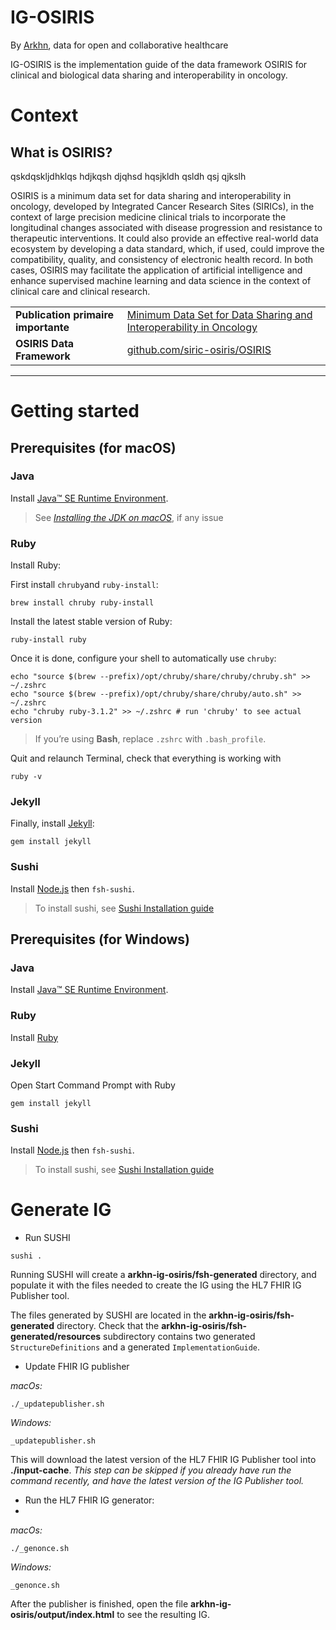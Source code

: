 # IG-OSIRIS 
By [Arkhn](http://arkhn.com/), data for open and collaborative healthcare

IG-OSIRIS is the implementation guide of the data framework OSIRIS for clinical and biological data sharing and interoperability in oncology.

# Context

## What is OSIRIS?


qskdqskljdhklqs hdjkqsh djqhsd hqsjkldh qsldh qsj qjkslh

OSIRIS is a minimum data set for data sharing and interoperability in oncology, developed by Integrated Cancer Research Sites (SIRICs), in the context of large precision medicine clinical trials to incorporate the longitudinal changes associated with disease progression and resistance to therapeutic interventions. It could also provide an effective real-world data ecosystem by developing a data standard, which, if used, could improve the compatibility, quality, and consistency of electronic health record. In both cases, OSIRIS may facilitate the application of artificial intelligence and enhance supervised machine learning and data science in the context of clinical care and clinical research.

<table>
  <tr>
    <td><b>Publication primaire importante</b></td>
    <td><a href="https://www.ncbi.nlm.nih.gov/pmc/articles/PMC8140800/">Minimum Data Set for Data Sharing and Interoperability in Oncology</a></td>
  </tr>
  <tr>
    <td><b>OSIRIS Data Framework</b></td>
    <td><a href="https://github.com/siric-osiris/OSIRIS">github.com/siric-osiris/OSIRIS</a></td>
  </tr>
</table>

---

# Getting started

## Prerequisites (for macOS)
### Java
Install [Java&trade; SE Runtime Environment](https://www.java.com/fr/).
> See _[Installing the JDK on macOS](https://docs.oracle.com/en/java/javase/15/install/installation-jdk-macos.html#GUID-F575EB4A-70D3-4AB4-A20E-DBE95171AB5F)_, if any issue

### Ruby
Install Ruby:

First install `chruby`and `ruby-install`:
```
brew install chruby ruby-install
```

Install the latest stable version of Ruby:
```
ruby-install ruby
````

Once it is done, configure your shell to automatically use `chruby`:
```
echo "source $(brew --prefix)/opt/chruby/share/chruby/chruby.sh" >> ~/.zshrc
echo "source $(brew --prefix)/opt/chruby/share/chruby/auto.sh" >> ~/.zshrc
echo "chruby ruby-3.1.2" >> ~/.zshrc # run 'chruby' to see actual version
```
> If you’re using **Bash**, replace `.zshrc` with `.bash_profile`.

Quit and relaunch Terminal, check that everything is working with 
```
ruby -v
```

### Jekyll
Finally, install [Jekyll](https://jekyllrb.com/docs/installation/macos/):
```
gem install jekyll
```

### Sushi
Install [Node.js](https://nodejs.org/) then `fsh-sushi`.

> To install sushi, see [Sushi Installation guide](https://fshschool.org/docs/sushi/installation/)

## Prerequisites (for Windows)
### Java
Install [Java&trade; SE Runtime Environment](https://www.java.com/fr/).

### Ruby
Install [Ruby](https://rubyinstaller.org/)

### Jekyll
Open Start Command Prompt with Ruby
```
gem install jekyll
```

### Sushi
Install [Node.js](https://nodejs.org/) then `fsh-sushi`.

> To install sushi, see [Sushi Installation guide](https://fshschool.org/docs/sushi/installation/)

# Generate IG

- Run SUSHI
```
sushi .
```
Running SUSHI will create a **arkhn-ig-osiris/fsh-generated** directory, and populate it with the files needed to create the IG using the HL7 FHIR IG Publisher tool.

The files generated by SUSHI are located in the **arkhn-ig-osiris/fsh-generated** directory. Check that the **arkhn-ig-osiris/fsh-generated/resources** subdirectory contains two generated `StructureDefinitions` and a generated `ImplementationGuide`.

- Update FHIR IG publisher


*macOs:*
```
./_updatepublisher.sh
```

*Windows:*
```
_updatepublisher.sh
```
This will download the latest version of the HL7 FHIR IG Publisher tool into **./input-cache**. _This step can be skipped if you already have run the command recently, and have the latest version of the IG Publisher tool._

- Run the HL7 FHIR IG generator:
- 
*macOs:*
```
./_genonce.sh
```

*Windows:*
```
_genonce.sh
```

After the publisher is finished, open the file **arkhn-ig-osiris/output/index.html** to see the resulting IG.
